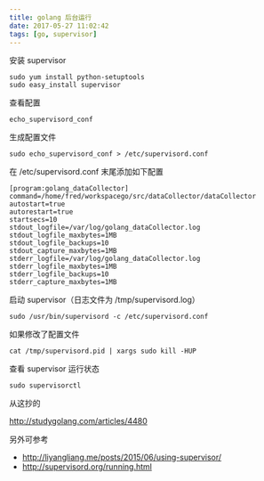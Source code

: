 ```yaml
---
title: golang 后台运行
date: 2017-05-27 11:02:42
tags: [go, supervisor]
---
```





安装 supervisor


```
sudo yum install python-setuptools
sudo easy_install supervisor
```

<!--more-->

查看配置

```
echo_supervisord_conf
```

生成配置文件

```
sudo echo_supervisord_conf > /etc/supervisord.conf
```

在 /etc/supervisord.conf 末尾添加如下配置


```
[program:golang_dataCollector]
command=/home/fred/workspacego/src/dataCollector/dataCollector
autostart=true
autorestart=true
startsecs=10
stdout_logfile=/var/log/golang_dataCollector.log
stdout_logfile_maxbytes=1MB
stdout_logfile_backups=10
stdout_capture_maxbytes=1MB
stderr_logfile=/var/log/golang_dataCollector.log
stderr_logfile_maxbytes=1MB
stderr_logfile_backups=10
stderr_capture_maxbytes=1MB
```


启动 supervisor（日志文件为 /tmp/supervisord.log）


`sudo /usr/bin/supervisord -c /etc/supervisord.conf`


如果修改了配置文件

`cat /tmp/supervisord.pid | xargs sudo kill -HUP`

查看 supervisor 运行状态

`sudo supervisorctl`


从这抄的

<http://studygolang.com/articles/4480>


另外可参考

* <http://liyangliang.me/posts/2015/06/using-supervisor/>
* <http://supervisord.org/running.html>